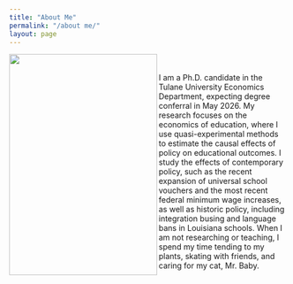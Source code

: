 ```yaml
---
title: "About Me"
permalink: "/about me/"
layout: page
---
```


<img width="268" height="400" align="left" alt="" src="https://github.com/user-attachments/assets/29a07e9d-28b2-4105-a6de-490195a0b666" />

<br>
<br>

<div>
I am a Ph.D. candidate in the Tulane University Economics Department, expecting degree conferral in May 2026. My research focuses on the economics of education, where I use quasi-experimental methods to estimate the causal effects of policy on educational outcomes. I study the effects of contemporary policy, such as the recent expansion of universal school vouchers and the most recent federal minimum wage increases, as well as historic policy, including integration busing and language bans in Louisiana schools. When I am not researching or teaching, I spend my time tending to my plants, skating with friends, and caring for my cat, Mr. Baby. 
</div>


